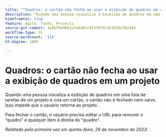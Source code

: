 ```yaml
---
title: '“Quadros: o cartão não fecha ao usar a exibição de quadros em um projeto”'
description: “Quando uma pessoa visualiza a exibição de quadros em uma lista de tarefas de um projeto e cria um cartão, o cartão não é fechado nem salvo. Isso impede que o usuário retorne ao projeto.”
hidefromtoc: true
feature: Agile, Tasks, Projects
source-git-commit: 3a5bf0ed6b1a7a6d61c9f3f074c551bf6e3b2d44
workflow-type: ht
source-wordcount: '116'
ht-degree: 100%

---
```



# Quadros: o cartão não fecha ao usar a exibição de quadros em um projeto

<!--
>[!NOTE]
>
>This issue was fixed on January 12, 2024.-->

Quando uma pessoa visualiza a exibição de quadros em uma lista de tarefas de um projeto e cria um cartão, o cartão não é fechado nem salvo. Isso impede que o usuário retorne ao projeto.

Para fechar o cartão, o usuário precisa editar o URL para remover o “quadro” e qualquer item à direita do “quadro”.

_Relatado pela primeira vez em quinta-feira, 29 de novembro de 2023._

